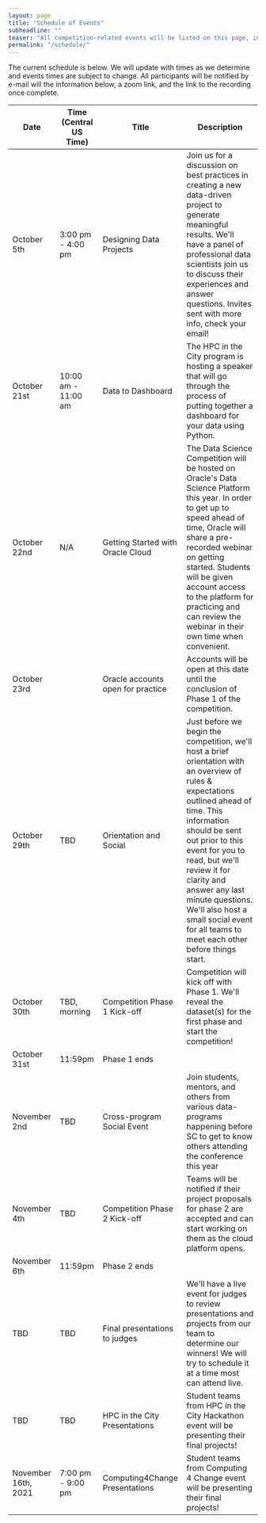 ```yaml
---
layout: page
title: "Schedule of Events"
subheadline: ""
teaser: "All competition-related events will be listed on this page, including the competition itself. Anything outside of the competition dates are optional to attend, but we'd highly encourage attending a few events or watching available recordings when you can. The events will span everything from knowledge sharing to networking. If there's something you'd like to see, let us know!"
permalink: "/schedule/"
---
```


The current schedule is below. We will update with times as we determine and events times are subject to change. All participants will be notified by e-mail will the information below, a zoom link, and the link to the recording once complete. 

| Date                | Time (Central US Time) | Title                             | Description                                                                                                                                                                                                                                                                                                                                                                      |
|---------------------|------------------------|-----------------------------------|----------------------------------------------------------------------------------------------------------------------------------------------------------------------------------------------------------------------------------------------------------------------------------------------------------------------------------------------------------------------------------|
| October 5th         | 3:00 pm - 4:00 pm      | Designing Data Projects           | Join us for a discussion on best practices in creating a new data-driven project to generate meaningful results. We'll have a panel of professional data scientists join us to discuss their experiences and answer questions. Invites sent with more info, check your email!                                                                                                    |
| October 21st        | 10:00 am - 11:00 am    | Data to Dashboard                 | The HPC in the City program is hosting a speaker that will go through the process of putting together a dashboard for your data using Python.                                                                                                                                                                                                                                    |
| October 22nd        | N/A                    | Getting Started with Oracle Cloud | The Data Science Competition will be hosted on Oracle's Data Science Platform this year. In order to get up to speed ahead of time, Oracle will share a pre-recorded webinar on getting started. Students will be given account access to the platform for practicing and can review the webinar in their own time when convenient.                                              |
| October 23rd        |                        | Oracle accounts open for practice | Accounts will be open at this date until the conclusion of Phase 1 of the competition.                                                                                                                                                                                                                                                                                           |
| October 29th        | TBD                    | Orientation and Social            | Just before we begin the competition, we'll host a brief orientation with an overview of rules & expectations outlined ahead of time. This information should be sent out prior to this event for you to read, but we'll review it for clarity and answer any last minute questions. We'll also host a small social event for all teams to meet each other before things start.  |
| October 30th        | TBD, morning           | Competition Phase 1 Kick-off      | Competition will kick off with Phase 1. We'll reveal the dataset(s) for the first phase and start the competition!                                                                                                                                                                                                                                                               |
| October 31st        | 11:59pm                | Phase 1 ends                      |                                                                                                                                                                                                                                                                                                                                                                                  |
| November 2nd        | TBD                    | Cross-program Social Event        | Join students, mentors, and others from various data-programs happening before SC to get to know others attending the conference this year                                                                                                                                                                                                                                       |
| November 4th        | TBD                    | Competition Phase 2 Kick-off      | Teams will be notified if their project proposals for phase 2 are accepted and can start working on them as the cloud platform opens.                                                                                                                                                                                                                                            |
| November 6th        | 11:59pm                | Phase 2 ends                      |                                                                                                                                                                                                                                                                                                                                                                                  |
| TBD                 | TBD                    | Final presentations to judges     | We'll have a live event for judges to review presentations and projects from our team to determine our winners! We will try to schedule it at a time most can attend live.                                                                                                                                                                                                       |
| TBD                 | TBD                    | HPC in the City Presentations     | Student teams from HPC in the City Hackathon event will be presenting their final projects!                                                                                                                                                                                                                                                                                      |
| November 16th, 2021 | 7:00 pm - 9:00 pm      | Computing4Change Presentations    | Student teams from Computing 4 Change event will be presenting their final projects!                                                                                                                                                                                                                                                                                             |
